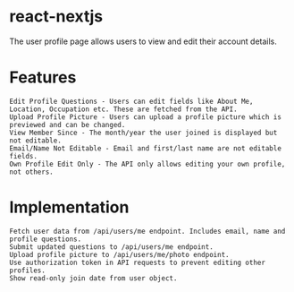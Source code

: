 # react-nextjs

The user profile page allows users to view and edit their account details.

# Features
    Edit Profile Questions - Users can edit fields like About Me, Location, Occupation etc. These are fetched from the API.
    Upload Profile Picture - Users can upload a profile picture which is previewed and can be changed.
    View Member Since - The month/year the user joined is displayed but not editable.
    Email/Name Not Editable - Email and first/last name are not editable fields.
    Own Profile Edit Only - The API only allows editing your own profile, not others.

# Implementation

    Fetch user data from /api/users/me endpoint. Includes email, name and profile questions.
    Submit updated questions to /api/users/me endpoint.
    Upload profile picture to /api/users/me/photo endpoint.
    Use authorization token in API requests to prevent editing other profiles.
    Show read-only join date from user object.
